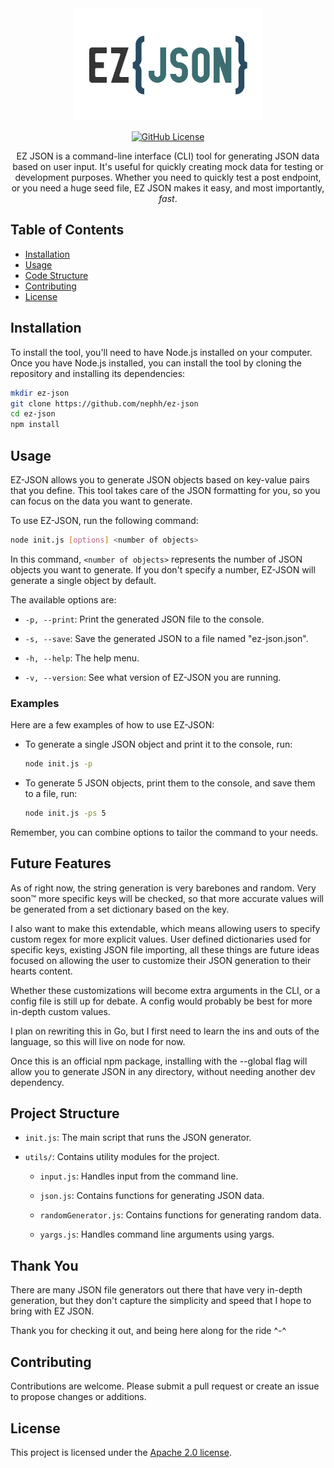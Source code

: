 <div align="center">

<img src="./assets/ezjson.png" alt="ez-json logo" width="300"/>

[![GitHub License](https://img.shields.io/github/license/nephh/ez-json?style=for-the-badge&color=blue)](https://www.apache.org/licenses/LICENSE-2.0)

EZ JSON is a command-line interface (CLI) tool for generating JSON data based on user input. It's useful for quickly creating mock data for testing or development purposes. Whether you need to quickly test a post endpoint, or you need a huge seed file, EZ JSON makes it easy, and most importantly, *fast*.

</div>

## Table of Contents

- [Installation](#installation)
- [Usage](#usage)
- [Code Structure](#code-structure)
- [Contributing](#contributing)
- [License](#license)

## Installation

To install the tool, you'll need to have Node.js installed on your computer. Once you have Node.js installed, you can install the tool by cloning the repository and installing its dependencies:

``` bash
mkdir ez-json
git clone https://github.com/nephh/ez-json
cd ez-json
npm install
```

## Usage

EZ-JSON allows you to generate JSON objects based on key-value pairs that you define. This tool takes care of the JSON formatting for you, so you can focus on the data you want to generate.

To use EZ-JSON, run the following command:

``` bash
node init.js [options] <number of objects>
```

In this command, `<number of objects>` represents the number of JSON objects you want to generate. If you don't specify a number, EZ-JSON will generate a single object by default.

The available options are:

- `-p, --print`: Print the generated JSON file to the console.

- `-s, --save`: Save the generated JSON to a file named "ez-json.json".

- `-h, --help`: The help menu.

- `-v, --version`: See what version of EZ-JSON you are running.

### Examples

Here are a few examples of how to use EZ-JSON:

- To generate a single JSON object and print it to the console, run:

    ``` bash
    node init.js -p
    ```

- To generate 5 JSON objects, print them to the console, and save them to a file, run:

    ``` bash
    node init.js -ps 5
    ```

Remember, you can combine options to tailor the command to your needs.

## Future Features

As of right now, the string generation is very barebones and random. Very soon™️ more specific keys will be checked, so that more accurate values will be generated from a set dictionary based on the key.

I also want to make this extendable, which means allowing users to specify custom regex for more explicit values. User defined dictionaries used for specific keys, existing JSON file importing, all these things are future ideas focused on allowing the user to customize their JSON generation to their hearts content.

Whether these customizations will become extra arguments in the CLI, or a config file is still up for debate. A config would probably be best for more in-depth custom values.

I plan on rewriting this in Go, but I first need to learn the ins and outs of the language, so this will live on node for now.

Once this is an official npm package, installing with the --global flag will allow you to generate JSON in any directory, without needing another dev dependency.

## Project Structure

- `init.js`: The main script that runs the JSON generator.

- `utils/`: Contains utility modules for the project.

  - `input.js`: Handles input from the command line.

  - `json.js`: Contains functions for generating JSON data.

  - `randomGenerator.js`: Contains functions for generating random data.

  - `yargs.js`: Handles command line arguments using yargs.

## Thank You

There are many JSON file generators out there that have very in-depth generation, but they don't capture the simplicity and speed that I hope to bring with EZ JSON.

Thank you for checking it out, and being here along for the ride ^-^

## Contributing

Contributions are welcome. Please submit a pull request or create an issue to propose changes or additions.

## License

This project is licensed under the [Apache 2.0 license](https://www.apache.org/licenses/LICENSE-2.0).
